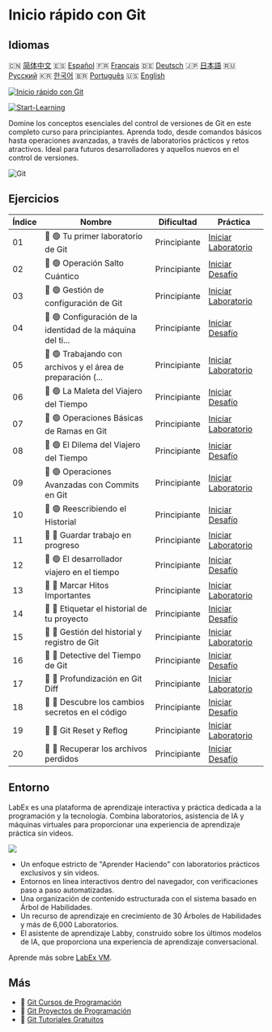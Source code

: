 # Inicio rápido con Git

## Idiomas

🇨🇳 [简体中文](README_zh.md) 🇪🇸 [Español](README_es.md) 🇫🇷 [Français](README_fr.md) 🇩🇪 [Deutsch](README_de.md) 🇯🇵 [日本語](README_ja.md) 🇷🇺 [Русский](README_ru.md) 🇰🇷 [한국어](README_ko.md) 🇧🇷 [Português](README_pt.md) 🇺🇸 [English](README.md) 

[![Inicio rápido con Git](https://cover-creator.labex.io/quick-start-with-git.png?lang=es)](https://labex.io/es/courses/quick-start-with-git)

[![Start-Learning](https://img.shields.io/badge/Start-Learning-whitesmoke?style=for-the-badge)](https://labex.io/es/courses/quick-start-with-git)

Domine los conceptos esenciales del control de versiones de Git en este completo curso para principiantes. Aprenda todo, desde comandos básicos hasta operaciones avanzadas, a través de laboratorios prácticos y retos atractivos. Ideal para futuros desarrolladores y aquellos nuevos en el control de versiones.

![Git](https://img.shields.io/badge/Git-whitesmoke?style=for-the-badge&logo=git)


## Ejercicios

|   Índice | Nombre                                                      | Dificultad   | Práctica                                                                                                                       |
|----------|-------------------------------------------------------------|--------------|--------------------------------------------------------------------------------------------------------------------------------|
|       01 | 📖 🟢 Tu primer laboratorio de Git                          | Principiante | <a target='_blank' href='https://labex.io/es/tutorials/git-your-first-git-lab-92739'>Iniciar Laboratorio</a>                   |
|       02 | 🎯 🟢 Operación Salto Cuántico                              | Principiante | <a target='_blank' href='https://labex.io/es/tutorials/git-operation-quantum-leap-387717'>Iniciar Desafío</a>                  |
|       03 | 📖 🟢 Gestión de configuración de Git                       | Principiante | <a target='_blank' href='https://labex.io/es/tutorials/git-git-config-management-385164'>Iniciar Laboratorio</a>               |
|       04 | 🎯 🟢 Configuración de la identidad de la máquina del ti... | Principiante | <a target='_blank' href='https://labex.io/es/tutorials/git-time-machine-identity-configuration-387720'>Iniciar Desafío</a>     |
|       05 | 📖 🟢 Trabajando con archivos y el área de preparación (... | Principiante | <a target='_blank' href='https://labex.io/es/tutorials/git-working-with-files-and-staging-area-387457'>Iniciar Laboratorio</a> |
|       06 | 🎯 🟢 La Maleta del Viajero del Tiempo                      | Principiante | <a target='_blank' href='https://labex.io/es/tutorials/git-the-time-traveler-s-suitcase-387725'>Iniciar Desafío</a>            |
|       07 | 📖 🟢 Operaciones Básicas de Ramas en Git                   | Principiante | <a target='_blank' href='https://labex.io/es/tutorials/git-git-branch-basic-operations-385163'>Iniciar Laboratorio</a>         |
|       08 | 🎯 🟢 El Dilema del Viajero del Tiempo                      | Principiante | <a target='_blank' href='https://labex.io/es/tutorials/git-the-time-traveler-s-dilemma-387733'>Iniciar Desafío</a>             |
|       09 | 📖 🟢 Operaciones Avanzadas con Commits en Git              | Principiante | <a target='_blank' href='https://labex.io/es/tutorials/git-advanced-git-commit-operations-387471'>Iniciar Laboratorio</a>      |
|       10 | 🎯 🟢 Reescribiendo el Historial                            | Principiante | <a target='_blank' href='https://labex.io/es/tutorials/git-rewriting-history-387746'>Iniciar Desafío</a>                       |
|       11 | 📖 🔵 Guardar trabajo en progreso                           | Principiante | <a target='_blank' href='https://labex.io/es/tutorials/git-saving-work-in-progress-387492'>Iniciar Laboratorio</a>             |
|       12 | 🎯 🟢 El desarrollador viajero en el tiempo                 | Principiante | <a target='_blank' href='https://labex.io/es/tutorials/git-the-time-traveling-developer-387759'>Iniciar Desafío</a>            |
|       13 | 📖 🔵 Marcar Hitos Importantes                              | Principiante | <a target='_blank' href='https://labex.io/es/tutorials/git-marking-important-milestones-387493'>Iniciar Laboratorio</a>        |
|       14 | 🎯 🔵 Etiquetar el historial de tu proyecto                 | Principiante | <a target='_blank' href='https://labex.io/es/tutorials/git-tagging-your-project-s-history-387763'>Iniciar Desafío</a>          |
|       15 | 📖 🔵 Gestión del historial y registro de Git               | Principiante | <a target='_blank' href='https://labex.io/es/tutorials/git-git-history-and-log-management-387490'>Iniciar Laboratorio</a>      |
|       16 | 🎯 🔵 Detective del Tiempo de Git                           | Principiante | <a target='_blank' href='https://labex.io/es/tutorials/git-git-time-detective-387782'>Iniciar Desafío</a>                      |
|       17 | 📖 🔵 Profundización en Git Diff                            | Principiante | <a target='_blank' href='https://labex.io/es/tutorials/git-git-diff-deep-dive-387489'>Iniciar Laboratorio</a>                  |
|       18 | 🎯 🔵 Descubre los cambios secretos en el código            | Principiante | <a target='_blank' href='https://labex.io/es/tutorials/uncover-the-secret-code-changes-387768'>Iniciar Desafío</a>             |
|       19 | 📖 🔵 Git Reset y Reflog                                    | Principiante | <a target='_blank' href='https://labex.io/es/tutorials/git-git-reset-and-reflog-387491'>Iniciar Laboratorio</a>                |
|       20 | 🎯 🔵 Recuperar los archivos perdidos                       | Principiante | <a target='_blank' href='https://labex.io/es/tutorials/git-recover-the-lost-files-387781'>Iniciar Desafío</a>                  |

## Entorno

LabEx es una plataforma de aprendizaje interactiva y práctica dedicada a la programación y la tecnología. Combina laboratorios, asistencia de IA y máquinas virtuales para proporcionar una experiencia de aprendizaje práctica sin videos.

![](https://tutorial-screenshot.getvm.io/images/vm-1725247253.png)

- Un enfoque estricto de "Aprender Haciendo" con laboratorios prácticos exclusivos y sin videos.
- Entornos en línea interactivos dentro del navegador, con verificaciones paso a paso automatizadas.
- Una organización de contenido estructurada con el sistema basado en Árbol de Habilidades.
- Un recurso de aprendizaje en crecimiento de 30 Árboles de Habilidades y más de 6,000 Laboratorios.
- El asistente de aprendizaje Labby, construido sobre los últimos modelos de IA, que proporciona una experiencia de aprendizaje conversacional.

Aprende más sobre [LabEx VM](https://support.labex.io/using-labex/virtual-machine).

## Más

- 🔗 [Git Cursos de Programación](https://github.com/labex-labs/awesome-programming-courses)
- 🔗 [Git Proyectos de Programación](https://github.com/labex-labs/awesome-programming-projects)
- 🔗 [Git Tutoriales Gratuitos](https://github.com/labex-labs/git-free-tutorials)

